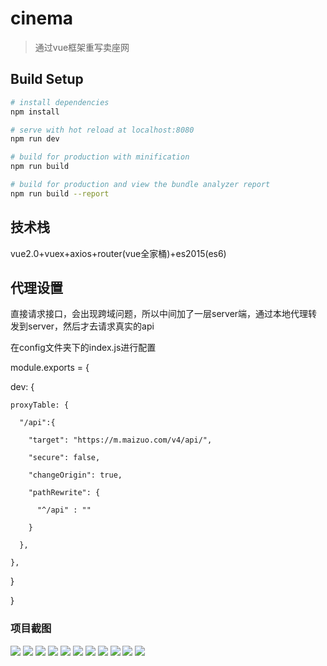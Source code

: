 # cinema

> 通过vue框架重写卖座网

## Build Setup

``` bash
# install dependencies
npm install

# serve with hot reload at localhost:8080
npm run dev

# build for production with minification
npm run build

# build for production and view the bundle analyzer report
npm run build --report
```

## 技术栈
vue2.0+vuex+axios+router(vue全家桶)+es2015(es6)

## 代理设置
直接请求接口，会出现跨域问题，所以中间加了一层server端，通过本地代理转发到server，然后才去请求真实的api

在config文件夹下的index.js进行配置

module.exports = {

  dev: {

    proxyTable: {

      "/api":{

        "target": "https://m.maizuo.com/v4/api/",

        "secure": false,

        "changeOrigin": true,

        "pathRewrite": {

          "^/api" : ""

        }

      },

    },

  }

}

### 项目截图
![](https://github.com/yufengji/cinema/blob/master/static/project-pic/home.jpg?raw=true)
![](https://github.com/yufengji/cinema/blob/master/static/project-pic/pic10.jpg?raw=true)
![](https://github.com/yufengji/cinema/blob/master/static/project-pic/pic1.jpg?raw=true)
![](https://github.com/yufengji/cinema/blob/master/static/project-pic/pic2.jpg?raw=true)
![](https://github.com/yufengji/cinema/blob/master/static/project-pic/pic3.jpg?raw=true)
![](https://github.com/yufengji/cinema/blob/master/static/project-pic/pic4.jpg?raw=true)
![](https://github.com/yufengji/cinema/blob/master/static/project-pic/pic5.jpg?raw=true)
![](https://github.com/yufengji/cinema/blob/master/static/project-pic/pic6.jpg?raw=true)
![](https://github.com/yufengji/cinema/blob/master/static/project-pic/pic7.jpg?raw=true)
![](https://github.com/yufengji/cinema/blob/master/static/project-pic/pic8.jpg?raw=true)
![](https://github.com/yufengji/cinema/blob/master/static/project-pic/pic9.jpg?raw=true)
